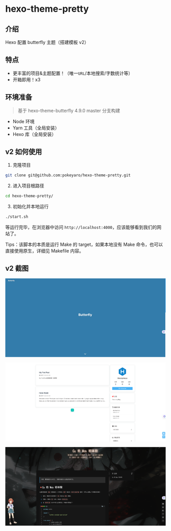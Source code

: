 # hexo-theme-pretty

## 介绍

Hexo 配置 butterfly 主题（搭建模板 v2）

## 特点

- 更丰富的项目&主题配置！（唯一`URL`/本地搜索/字数统计等）
- 开箱即用！x3 


## 环境准备

> 基于 hexo-theme-butterfly 4.9.0 master 分支构建

- Node 环境
- Yarn 工具（全局安装）
- Hexo 库（全局安装）


## v2 如何使用

1. 克隆项目

```bash
git clone git@github.com:pokeyaro/hexo-theme-pretty.git
```

2. 进入项目根路径

```bash
cd hexo-theme-pretty/
```

3. 初始化并本地运行

```bash
./start.sh
```

等运行完毕，在浏览器中访问 `http://localhost:4000`，应该能够看到我们的网站了。

Tips：该脚本的本质是运行 Make 的 target，如果本地没有 Make 命令，也可以直接使用原生，详细见 Makefile 内容。

## v2 截图

![img](assets/screenshot-01.png)

![img](assets/screenshot-02.png)

![img](assets/screenshot-03.png)

